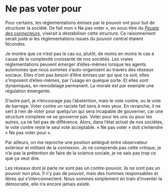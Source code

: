 # Ne pas voter pour

Pour certains, les réglementations émises par le pouvoir ont pour but de structurer la société. De fait mon « Ne pas voter », en sous-titre du [*Peuple des connecteurs*](https://tcrouzet.com/le-peuple-des-connecteurs/), viserait à déstabiliser cette structure. Ce raisonnement serait juste si les réglementations issues du pouvoir central étaient fécondes.

Je montre que ce n’est pas le cas ou, plutôt, de moins en moins le cas à cause de la complexité croissante de nos sociétés. Les vraies réglementations peuvent émerger d’elles-mêmes lorsque les agents autonomes que nous sommes s’auto-organisent au travers des réseaux sociaux. Elles n’ont pas besoin d’être émises par qui que ce soit, elles s’imposent d’elles-mêmes, par l’usage en quelque sorte. Et elles sont dynamiques, en remodelage permanent. La morale est par exemple une régulation émergente.

D’autre part, je n’encourage pas l’abstention, mais le vote contre, ou le vote de barrage. Voter contre un raciste fait sens à mes yeux. En revanche, il ne sert à rien de voter pour quelqu’un qui sera incapable de gouverner, car une structure complexe ne se gouverne pas. Voter pour les uns ou pour les autres, ça ne fait pas de différence. Alors, dans l’état actuel de nos sociétés, le vote contre reste le seul vote acceptable. « Ne pas voter » doit s’entendre « Ne pas voter pour ».

Par ailleurs, on me reproche une position ambiguë entre observateur extérieur et militant de la connexion. Je ne comprends pas cette critique, je n’ai pas la prétention de faire de la science sociale, je ne sais pas trop ce que ça veut dire.

Les réseaux dont je parle ne sont pas un contre-pouvoir, ils ne sont pas un pouvoir non plus. Il n’y pas de pouvoir, mais des hommes responsables et libres qui s’interconnectent. Nous sommes simplement en train d’inventer la démocratie, elle n’a encore jamais existé.